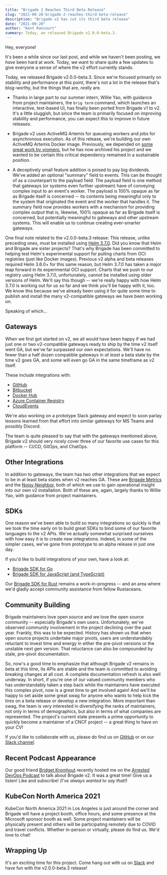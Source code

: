 ```yaml
---
title: "Brigade 2 Reaches Third Beta Release"
slug: "2021-09-20-brigade-2-reaches-third-beta-release"
description: "Brigade v2 has cut its third beta release"
date: "2021-09-20"
author: "Kent Rancourt"
summary: Today, we released Brigade v2.0.0-beta.3.
---
```


Hey, everyone!

It's been a while since our last post, and while we haven't been posting, we _have_ been hard at work. Today, we want to share quite a few updates to give everyone a sense of where the v2 effort currently stands.

Today, we released Brigade v2.0.0-beta.3. Since we're focused primarily on stability and performance at this point, there's not a lot in the release that's blog-worthy, but the things that are, _really_ are.

* Thanks in large part to our summer intern, Willie Yao, with guidance from project maintainers, the `brig term` command, which launches an interactive, text-based UI, has finally been ported from Brigade v1 to v2. It's a little sluggish, but since the team is primarily focused on improving stability and performance, you can expect this to improve in future releases.

* Brigade v2 uses ActiveMQ Artemis for queueing workers and jobs for asynchronous execution. As of this release, we're building our own ActiveMQ Artemis Docker image. Previously, we depended on [some great work by vromero](https://github.com/vromero/activemq-artemis-docker), but he has now archived his project and we wanted to be certain this critical dependency remained in a sustainable position.

* A deceptively small feature addition is poised to pay big dividends. We've added an optional "summary" field to events. This can be thought of as a counterpart to the payload field. The payload field is one method that gateways (or systems even further upstream) have of conveying complex input to an event's worker. The payload is 100% opaque as far as Brigade itself is concerned -- its contents being meaningful only to the system that originated the event and the worker that handles it. The summary field now provides workers with a mechanism for providing complex _output_ that is, likewise, 100% opaque as far as Brigade itself is concerned, but potentially meaningful to gateways and other upstream systems. This will enable us to continue creating ever-smarter gateways.


One final note related to the v2.0.0-beta.3 release: This release, unlike preceding ones, must be installed using [Helm 3.7.0](https://github.com/helm/helm/releases/tag/v3.7.0). Did you know that Helm and Brigade are sister projects? That's why Brigade has been committed to helping test Helm's experimental support for pulling charts from OCI registries (just like Docker images). Previous v2 alpha and beta releases required Helm 3.6.0+ for this same reason, but Helm 3.7.0 has taken a major leap forward in its experimental OCI support. Charts that we push to our registry using Helm 3.7.0, unfortunately, cannot be installed using older versions of Helm. We'll say this though -- we're really happy with how Helm 3.7.0 is working out for us so far and we think you'll be happy with it, too. We know this because we've already been using it for quite some time to publish and install the many v2-compatible gateways we have been working on.

Speaking of which...

## Gateways

When we first got started on v2, we all would have been happy if we had just one or two v2-compatible gateways ready to ship by the time v2 itself went GA, but we've far surpassed our own expectations. We'll have no fewer than a half dozen compatible gateways in _at least_ a beta state by the time v2 goes GA, and some will even go GA in the same timeframe as v2 itself.

These include integrations with:

* [GitHub](https://github.com/brigadecore/brigade-github-gateway)
* [Bitbucket](https://github.com/brigadecore/brigade-bitbucket-gateway/tree/v2)
* [Docker Hub](https://github.com/brigadecore/brigade-dockerhub-gateway)
* [Azure Container Registry](https://github.com/brigadecore/brigade-acr-gateway)
* [CloudEvents](https://github.com/brigadecore/brigade-cloudevents-gateway)

We're also working on a prototype Slack gateway and expect to soon parlay lessons learned from that effort into similar gateways for MS Teams and possibly Discord.

The team is quite pleased to say that with the gateways mentioned above, Brigade v2 should very nicely cover three of our favorite use cases for this platform -- CI/CD, GitOps, and ChatOps.

## Other Integrations

In addition to gateways, the team has two other integrations that we expect to be in at least beta states when v2 reaches GA. These are [Brigade Metrics](https://github.com/brigadecore/brigade-metrics) and the [Noisy Neighbor](https://github.com/brigadecore/brigade-noisy-neighbor), both of which we use to gain operational insight into our own v2 installation. Both of these are, again, largely thanks to Willie Yao, with guidance from project maintainers.

## SDKs

One reason we've been able to build so many integrations so quickly is that we took the time early on to build great SDKs to bind some of our favorite languages to the v2 APIs. We've actually somewhat surprised ourselves with how easy it is to create new integrations. Indeed, in some of the simpler cases, we've gone from prototype to an alpha release in just one day.

If you'd like to build integrations of your own, have a look at:

* [Brigade SDK for Go](https://github.com/brigadecore/brigade/tree/v2/sdk)
* [Brigade SDK for JavaScript (and TypeScript)](https://github.com/brigadecore/brigade-sdk-for-js)

Our [Brigade SDK for Rust](https://github.com/brigadecore/brigade-sdk-for-rust) remains a work-in-progress -- and an area where we'd gladly accept community assistance from fellow Rustaceans.

## Community Building

Brigade maintainers love open source and we love the open source community -- especially Brigade's own users. Unfortunately, we've observed community involvement in the project declining over the past year. Frankly, this was to be expected. History has shown us that when open source projects undertake major pivots, users are understandably reluctant to invest time and energy in either the pre-pivot versions or the unstable next gen version. That reluctance can also be compounded by stale, pre-pivot documentation.

So, now's a good time to emphasize that although Brigade v2 remains in beta at this time, its APIs are stable and the team is committed to avoiding breaking changes at all cost. A complete documentation refresh is also well underway. In short, if you're one of our valued community members who has understandably taken a step back while the maintainers have executed this complex pivot, now is a great time to get involved again! And we'll be happy to set aside some great swag for anyone who wants to help kick the tires on a beta release or develop a new integration. More important than swag, the team is very interested in diversifying the ranks of maintainers, not only in terms of demographics, but also in terms of what companies are represented. The project's current state presents a prime opportunity to quickly become a maintainer of a CNCF project -- a great thing to have on your CV!

If you'd like to collaborate with us, please do find us on [GitHub](https://github.com/brigadecore/brigade/tree/v2) or on our [Slack channel](https://kubernetes.slack.com/messages/C87MF1RFD).

## Recent Podcast Appearance

Our good friend [Bridget Kromhout](https://twitter.com/bridgetkromhout) recently hosted me on the [Arrested DevOps Podcast](https://www.arresteddevops.com/brigade/) to talk about Brigade v2. It was a great time! Give us a listen! Like and subscribe! _(I've always wanted to say that!)_

## KubeCon North America 2021

KubeCon North America 2021 in Los Angeles is just around the corner and Brigade will have a project booth, office hours, and some presence at the Microsoft sponsor booth as well. Some project maintainers will be physically present and others will be participating remotely due to COVID and travel conflicts. Whether in-person or virtually, please do find us. We'd love to chat!


## Wrapping Up

It's an exciting time for this project. Come hang out with us on [Slack](https://kubernetes.slack.com/messages/C87MF1RFD) and have fun with the v2.0.0-beta.3 release!
